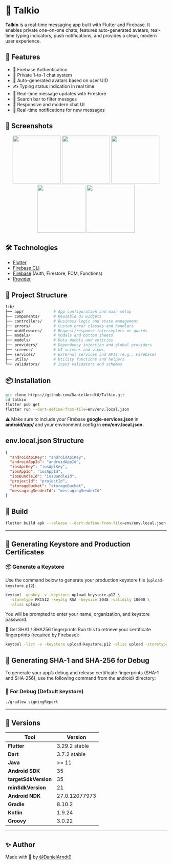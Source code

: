 
# 📱 Talkio

**Talkio** is a real-time messaging app built with Flutter and Firebase. It enables private one-on-one chats, features auto-generated avatars, real-time typing indicators, push notifications, and provides a clean, modern user experience.

## 🚀 Features

- 🔐 Firebase Authentication  
- 💬 Private 1-to-1 chat system  
- 👤 Auto-generated avatars based on user UID  
- ✍️ Typing status indication in real time  
- 📩 Real-time message updates with Firestore  
- 🔎 Search bar to filter messges  
- 📱 Responsive and modern chat UI
- 🔔 Real-time notifications for new messages

## 📱 Screenshots

<p align="center">
  <img src="images/3.png" width="150" />
  <img src="images/4.png" width="150" />
  <img src="images/5.png" width="150" />
  <img src="images/6.png" width="150" />
  <img src="images/7.png" width="150" />
</p>

## 🛠 Technologies

- [Flutter](https://flutter.dev/)
- [Firebase CLI](https://firebase.google.com/docs/cli)
- [Firebase](https://firebase.google.com/) (Auth, Firestore, FCM, Functions)
- [Provider](https://pub.dev/packages/provider)

## 📂 Project Structure
```bash
lib/
├── app/             # App configuration and main setup
├── components/      # Reusable UI widgets
├── controllers/     # Business logic and state management
├── errors/          # Custom error classes and handlers
├── middlewares/     # Request/response interceptors or guards
├── modals/          # Modals and bottom sheets
├── models/          # Data models and entities
├── providers/       # Dependency injection and global providers
├── screens/         # UI screens and views
├── services/        # External services and APIs (e.g., Firebase)
├── utils/           # Utility functions and helpers
└── validators/      # Input validators and schemas
```

## 📦 Installation
```bash
git clone https://github.com/DanielArndt0/Talkio.git
cd talkio
flutter pub get
flutter run --dart-define-from-file=env/env.local.json
```
⚠️ Make sure to include your Firebase **google-services.json** in **android/app/**
and your environment config in **env/env.local.json.**

## env.local.json Structure
```json
{
  "androidApiKey": "androidApiKey",
  "androidAppId": "androidAppId",
  "iosApiKey": "iosApiKey",
  "iosAppId": "iosAppId",
  "iosBundleId": "iosBundleId",
  "projectId": "projectId",
  "storageBucket": "storageBucket",
  "messagingSenderId": "messagingSenderId"
}
```

## 🧪 Build
```bash
flutter build apk --release --dart-define-from-file=env/env.local.json
```
---

## 🔐 Generating Keystore and Production Certificates

### 📦 Generate a Keystore
Use the command below to generate your production keystore file (`upload-keystore.p12`):

```bash
keytool -genkey -v -keystore upload-keystore.p12 \
  -storetype PKCS12 -keyalg RSA -keysize 2048 -validity 10000 \
  -alias upload
```
You will be prompted to enter your name, organization, and keystore password.

🔑 Get SHA1 / SHA256 fingerprints
Run this to retrieve your certificate fingerprints (required by Firebase):

```bash
keytool -list -v -keystore upload-keystore.p12 -alias upload -storetype PKCS12
```

## 🔐 Generating SHA-1 and SHA-256 for Debug
To generate your app’s debug and release certificate fingerprints (SHA-1 and SHA-256), use the following command from the android/ directory:

### 🔧 For Debug (Default keystore)
```bash
./gradlew signingReport
```

---

## 🧰 Versions

| Tool              | Version         |
|-------------------|-----------------|
| **Flutter**       | 3.29.2 stable       |
| **Dart**          | 3.7.2 stable       |
| **Java**          | >= 11        |
| **Android SDK**   | 35           |
| **targetSdkVersion** | 35          |
| **minSdkVersion** | 21              |
| **Android NDK**   | 27.0.12077973           |
| **Gradle**        | 8.10.2          |
| **Kotlin**        | 1.9.24           |
| **Groovy**        | 3.0.22           |
---

## ✨ Author

Made with 💙 by [@DanielArndt0](https://github.com/DanielArndt0)
